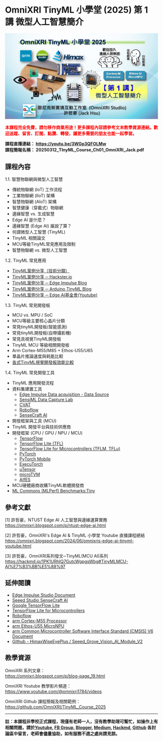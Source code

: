 # OmniXRI TinyML 小學堂 (2025)  第 1 講 微型人工智慧簡介

<img src="https://raw.githubusercontent.com/OmniXRI/TinyML_Course_2025/refs/heads/main/images/2025_TinyML%E5%B0%8F%E5%AD%B8%E5%A0%82%E8%AA%B2%E7%A8%8B%E7%9B%B4%E6%92%AD%E5%9C%96%E7%A4%BA_Ch1.JPG" alt="" width="640">  

<span style="color:#FF0000;">**本課程完全免費，請勿移作商業用途！更多課程內容請參考文末教學資源連結。歡迎追蹤、留言、訂閱、點讚、轉發，讓更多需要的朋友也能一起學習。**</span>

**課程直播連結： https://youtu.be/3WGp3QFOLMw**  
**課程簡報名稱： 20250312_TInyML_Course_Ch01_OmniXRI_Jack.pdf**  

## 課程內容

1.1. 智慧物聯網與微型人工智慧  
* 傳統物聯網 (IoT) 工作流程  
* 工業物聯網 (IIoT) 架構  
* 智慧物聯網 (AIoT) 架構  
* 智慧健康（穿戴式）物聯網  
* 邊緣智慧 vs. 生成智慧  
* Edge AI 是什麼？  
* 邊緣智慧 (Edge AI) 誰說了算？  
* 何謂微型人工智慧 (TinyML)  
* TinyML 相關論文   
* MCU等級TinyML常見應用及限制  
* 智慧物聯網 vs. 微型人工智慧  

1.2. TinyML 常見應用  
* [TinyML案例分享（技術分類）](https://github.com/user-attachments/assets/9ae2f439-8c1d-40ed-999e-5e8aafdb4757)  
* [TinyML案例分享 ─ Hackster.io](https://www.hackster.io/search?q=tinyml&i=projects)  
* [TinyML案例分享 ─ Edge Impulse Blog](https://www.edgeimpulse.com/blog/)  
* [TinyML案例分享 ─ Arduino TinyML Blog](https://search.arduino.cc/search?tab=&q=tinyML)  
* [TinyML案例分享 ─ Edge AI基金會(Youtube)](https://www.youtube.com/@edgeaifoundation/videos)  

1.3. TinyML 常見開發板  
* MCU vs. MPU / SoC  
* MCU等級主要核心晶片分類  
* 常見tinyML開發板(智能感測)  
* 常見tinyML開發板(自帶攝影機)  
* 常見具視覺TinyML開發板  
* TinyML MCU 等級相關開發板  
* Arm Cortex-M55/M85 + Ethos-U55/U65  
* 單晶片推論速度與耗能比較  
* [各式TinyML視覺開發板效能比較](https://www.hackster.io/mjrobot/computer-vision-at-the-edge-with-grove-vision-ai-module-v2-0003c7)  

1.4. TinyML 常見開發工具  
* TinyML 應用開發流程  
* 資料集建置工具
    * [Edge Impulse Data acquisition - Data Source](https://docs.edgeimpulse.com/docs/edge-impulse-studio/data-acquisition/data-sources)  
    * [SensiML Data Capture Lab](https://sensiml.com/documentation/data-studio/data-collection-overview.html)  
    * [CVAT](https://www.cvat.ai/)  
    * [Roboflow](https://roboflow.com/)  
    * [SenseCraft AI](https://sensecraft.seeed.cc/ai/)  
* 開發框架與工具 (MCU)  
* TinyML 開發平台與技術供應商  
* 開發框架 (CPU / GPU / NPU / MCU)
    * [TensorFlow](https://www.tensorflow.org/?hl=zh-tw)  
    * [TensorFlow Lite (TFL)](https://www.tensorflow.org/lite/guide?hl=zh-tw)  
    * [TensorFlow Lite for Microcontrollers (TFLM, TFLu)](https://www.tensorflow.org/lite/microcontrollers?hl=zh-tw)  
    * [PyTorch](https://pytorch.org/)  
    * [PyTorch Mobile](https://pytorch.org/mobile/home/)  
    * [ExecuTorch](https://pytorch.org/executorch-overview)  
    * [uTensor](https://github.com/uTensor/uTensor)  
    * [microTVM](https://tvm.hyper.ai/docs/topic/microtvm/)
    * [AIfES](https://github.com/Fraunhofer-IMS/AIfES_for_Arduino)  
* MCU硬體廠商收購TinyML軟體開發商  
* [ML Commons (MLPerf) Benchmarks:Tiny](https://mlcommons.org/benchmarks/inference-tiny/)  

## 參考文獻

[1] 許哲豪，NTUST Edge AI 人工智慧與邊緣運算實務  
https://omnixri.blogspot.com/p/ntust-edge-ai.html  

[2] 許哲豪，OmniXRI's Edge AI & TinyML 小學堂 Youtube 直播課程總結  
https://omnixri.blogspot.com/2024/06/omnixris-edge-ai-tinyml-youtube.html  

[3] 許哲豪，OmniXRI系列發文─TinyML(MCU AI)系列  
https://hackmd.io/1PK1URhIQ7GutcWgpgsWbg#TinyMLMCU-AI%E7%B3%BB%E5%88%97  

## 延伸閱讀

* [Edge Impulse Studio Document](https://docs.edgeimpulse.com/docs)
* [Seeed Studio SenseCraft AI](https://sensecraft.seeed.cc/ai/)
* [Google TensorFlow Lite](https://www.tensorflow.org/lite/guide?hl=zh-tw)
* [TensorFlow Lite for Microcontrollers](https://www.tensorflow.org/lite/microcontrollers?hl=zh-tw)
* [Roboflow](https://roboflow.com/)
* [arm Cortex-M55 Processor](https://developer.arm.com/processors/cortex-m55)
* [arm Ethos-U55 MicroNPU](https://developer.arm.com/Processors/Ethos-U55)
* [arm Common Microcontroller Software Interface Standard (CMSIS) V6 Document](https://github.com/ARM-software/CMSIS_6)
* [Github - HimaxWiseEyePlus / Seeed_Grove_Vision_AI_Module_V2](https://github.com/HimaxWiseEyePlus/Seeed_Grove_Vision_AI_Module_V2)

## 教學資源

OmniXRI 系列文章：  
https://omnixri.blogspot.com/p/blog-page_19.html  

OmniXRI Youtube 教學影片頻道：  
https://www.youtube.com/@omnixri1784/videos  

OmniXRI Github 課程簡報及相關範例：  
https://github.com/OmniXRI/TinyML_Course_2025

---
**註：本課程非學校正式課程，現僅有老師一人，沒有教學助理可幫忙，如操作上有相關問題，請於[Youtube](https://www.youtube.com/@omnixri1784/featured), [FB Group](https://www.facebook.com/groups/edgeaitw), [Blogger](https://omnixri.blogspot.com/), [Medium](https://omnixri.medium.com/), [Hackmd](https://hackmd.io/@OmniXRI-Jack), [Github](https://github.com/OmniXRI) 各討論區中留言，老師會儘量協助，如有服務不週之處尚請見諒。**
